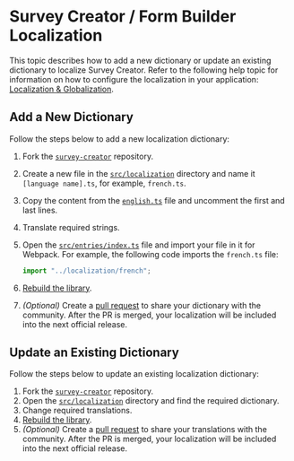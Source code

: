 # Survey Creator / Form Builder Localization

This topic describes how to add a new dictionary or update an existing dictionary to localize Survey Creator. Refer to the following help topic for information on how to configure the localization in your application: [Localization & Globalization](https://surveyjs.io/survey-creator/documentation/localization).

## Add a New Dictionary

Follow the steps below to add a new localization dictionary:

1. Fork the [`survey-creator`](https://github.com/surveyjs/survey-creator) repository.
1. Create a new file in the [`src/localization`](../localization/) directory and name it `[language name].ts`, for example, `french.ts`.
1. Copy the content from the [`english.ts`](../localization/english.ts) file and uncomment the first and last lines.
1. Translate required strings.
1. Open the [`src/entries/index.ts`](../entries/index.ts) file and import your file in it for Webpack. For example, the following code imports the `french.ts` file:
  
    ```js
    import "../localization/french";
    ```

1. [Rebuild the library](../../README.md#build-the-survey-creator-from-sources).
1. *(Optional)* Create a [pull request](https://github.com/surveyjs/survey-creator/pulls) to share your dictionary with the community. After the PR is merged, your localization will be included into the next official release.

## Update an Existing Dictionary

Follow the steps below to update an existing localization dictionary:

1. Fork the [`survey-creator`](https://github.com/surveyjs/survey-creator) repository.
1. Open the [`src/localization`](../localization/) directory and find the required dictionary.
1. Change required translations.
1. [Rebuild the library](../../README.md#build-the-survey-creator-from-sources).
1. *(Optional)* Create a [pull request](https://github.com/surveyjs/survey-creator/pulls) to share your translations with the community. After the PR is merged, your localization will be included into the next official release.
